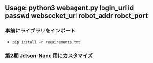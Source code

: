 ## Usage: python3 webagent.py login_url id passwd websocket_url robot_addr robot_port

### 事前にライブラリをインポート
- `pip install -r requirements.txt`

### 第2期 Jetson-Nano 用にカスタマイズ